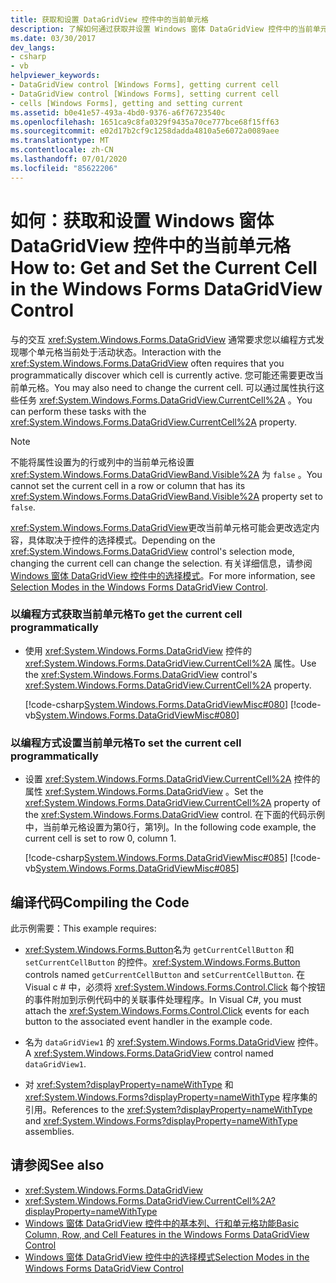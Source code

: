 ```yaml
---
title: 获取和设置 DataGridView 控件中的当前单元格
description: 了解如何通过获取并设置 Windows 窗体 DataGridView 控件中的当前单元格来以编程方式发现哪个单元格当前处于活动状态。
ms.date: 03/30/2017
dev_langs:
- csharp
- vb
helpviewer_keywords:
- DataGridView control [Windows Forms], getting current cell
- DataGridView control [Windows Forms], setting current cell
- cells [Windows Forms], getting and setting current
ms.assetid: b0e41e57-493a-4bd0-9376-a6f76723540c
ms.openlocfilehash: 1651ca9c8fa0329f9435a70ce777bce68f15ff63
ms.sourcegitcommit: e02d17b2cf9c1258dadda4810a5e6072a0089aee
ms.translationtype: MT
ms.contentlocale: zh-CN
ms.lasthandoff: 07/01/2020
ms.locfileid: "85622206"
---
```

# <a name="how-to-get-and-set-the-current-cell-in-the-windows-forms-datagridview-control"></a><span data-ttu-id="361ea-103">如何：获取和设置 Windows 窗体 DataGridView 控件中的当前单元格</span><span class="sxs-lookup"><span data-stu-id="361ea-103">How to: Get and Set the Current Cell in the Windows Forms DataGridView Control</span></span>
<span data-ttu-id="361ea-104">与的交互 <xref:System.Windows.Forms.DataGridView> 通常要求您以编程方式发现哪个单元格当前处于活动状态。</span><span class="sxs-lookup"><span data-stu-id="361ea-104">Interaction with the <xref:System.Windows.Forms.DataGridView> often requires that you programmatically discover which cell is currently active.</span></span> <span data-ttu-id="361ea-105">您可能还需要更改当前单元格。</span><span class="sxs-lookup"><span data-stu-id="361ea-105">You may also need to change the current cell.</span></span> <span data-ttu-id="361ea-106">可以通过属性执行这些任务 <xref:System.Windows.Forms.DataGridView.CurrentCell%2A> 。</span><span class="sxs-lookup"><span data-stu-id="361ea-106">You can perform these tasks with the <xref:System.Windows.Forms.DataGridView.CurrentCell%2A> property.</span></span>  
  
> [!NOTE]
> <span data-ttu-id="361ea-107">不能将属性设置为的行或列中的当前单元格设置 <xref:System.Windows.Forms.DataGridViewBand.Visible%2A> 为 `false` 。</span><span class="sxs-lookup"><span data-stu-id="361ea-107">You cannot set the current cell in a row or column that has its <xref:System.Windows.Forms.DataGridViewBand.Visible%2A> property set to `false`.</span></span>  
  
 <span data-ttu-id="361ea-108"><xref:System.Windows.Forms.DataGridView>更改当前单元格可能会更改选定内容，具体取决于控件的选择模式。</span><span class="sxs-lookup"><span data-stu-id="361ea-108">Depending on the <xref:System.Windows.Forms.DataGridView> control's selection mode, changing the current cell can change the selection.</span></span> <span data-ttu-id="361ea-109">有关详细信息，请参阅[Windows 窗体 DataGridView 控件中的选择模式](selection-modes-in-the-windows-forms-datagridview-control.md)。</span><span class="sxs-lookup"><span data-stu-id="361ea-109">For more information, see [Selection Modes in the Windows Forms DataGridView Control](selection-modes-in-the-windows-forms-datagridview-control.md).</span></span>  
  
### <a name="to-get-the-current-cell-programmatically"></a><span data-ttu-id="361ea-110">以编程方式获取当前单元格</span><span class="sxs-lookup"><span data-stu-id="361ea-110">To get the current cell programmatically</span></span>  
  
- <span data-ttu-id="361ea-111">使用 <xref:System.Windows.Forms.DataGridView> 控件的 <xref:System.Windows.Forms.DataGridView.CurrentCell%2A> 属性。</span><span class="sxs-lookup"><span data-stu-id="361ea-111">Use the <xref:System.Windows.Forms.DataGridView> control's <xref:System.Windows.Forms.DataGridView.CurrentCell%2A> property.</span></span>  
  
     [!code-csharp[System.Windows.Forms.DataGridViewMisc#080](~/samples/snippets/csharp/VS_Snippets_Winforms/System.Windows.Forms.DataGridViewMisc/CS/datagridviewmisc.cs#080)]
     [!code-vb[System.Windows.Forms.DataGridViewMisc#080](~/samples/snippets/visualbasic/VS_Snippets_Winforms/System.Windows.Forms.DataGridViewMisc/VB/datagridviewmisc.vb#080)]  
  
### <a name="to-set-the-current-cell-programmatically"></a><span data-ttu-id="361ea-112">以编程方式设置当前单元格</span><span class="sxs-lookup"><span data-stu-id="361ea-112">To set the current cell programmatically</span></span>  
  
- <span data-ttu-id="361ea-113">设置 <xref:System.Windows.Forms.DataGridView.CurrentCell%2A> 控件的属性 <xref:System.Windows.Forms.DataGridView> 。</span><span class="sxs-lookup"><span data-stu-id="361ea-113">Set the <xref:System.Windows.Forms.DataGridView.CurrentCell%2A> property of the <xref:System.Windows.Forms.DataGridView> control.</span></span> <span data-ttu-id="361ea-114">在下面的代码示例中，当前单元格设置为第0行，第1列。</span><span class="sxs-lookup"><span data-stu-id="361ea-114">In the following code example, the current cell is set to row 0, column 1.</span></span>  
  
     [!code-csharp[System.Windows.Forms.DataGridViewMisc#085](~/samples/snippets/csharp/VS_Snippets_Winforms/System.Windows.Forms.DataGridViewMisc/CS/datagridviewmisc.cs#085)]
     [!code-vb[System.Windows.Forms.DataGridViewMisc#085](~/samples/snippets/visualbasic/VS_Snippets_Winforms/System.Windows.Forms.DataGridViewMisc/VB/datagridviewmisc.vb#085)]  
  
## <a name="compiling-the-code"></a><span data-ttu-id="361ea-115">编译代码</span><span class="sxs-lookup"><span data-stu-id="361ea-115">Compiling the Code</span></span>  
 <span data-ttu-id="361ea-116">此示例需要：</span><span class="sxs-lookup"><span data-stu-id="361ea-116">This example requires:</span></span>  
  
- <span data-ttu-id="361ea-117"><xref:System.Windows.Forms.Button>名为 `getCurrentCellButton` 和 `setCurrentCellButton` 的控件。</span><span class="sxs-lookup"><span data-stu-id="361ea-117"><xref:System.Windows.Forms.Button> controls named `getCurrentCellButton` and `setCurrentCellButton`.</span></span> <span data-ttu-id="361ea-118">在 Visual c # 中，必须将 <xref:System.Windows.Forms.Control.Click> 每个按钮的事件附加到示例代码中的关联事件处理程序。</span><span class="sxs-lookup"><span data-stu-id="361ea-118">In Visual C#, you must attach the <xref:System.Windows.Forms.Control.Click> events for each button to the associated event handler in the example code.</span></span>  
  
- <span data-ttu-id="361ea-119">名为 `dataGridView1` 的 <xref:System.Windows.Forms.DataGridView> 控件。</span><span class="sxs-lookup"><span data-stu-id="361ea-119">A <xref:System.Windows.Forms.DataGridView> control named `dataGridView1`.</span></span>  
  
- <span data-ttu-id="361ea-120">对 <xref:System?displayProperty=nameWithType> 和 <xref:System.Windows.Forms?displayProperty=nameWithType> 程序集的引用。</span><span class="sxs-lookup"><span data-stu-id="361ea-120">References to the <xref:System?displayProperty=nameWithType> and <xref:System.Windows.Forms?displayProperty=nameWithType> assemblies.</span></span>  
  
## <a name="see-also"></a><span data-ttu-id="361ea-121">请参阅</span><span class="sxs-lookup"><span data-stu-id="361ea-121">See also</span></span>

- <xref:System.Windows.Forms.DataGridView>
- <xref:System.Windows.Forms.DataGridView.CurrentCell%2A?displayProperty=nameWithType>
- [<span data-ttu-id="361ea-122">Windows 窗体 DataGridView 控件中的基本列、行和单元格功能</span><span class="sxs-lookup"><span data-stu-id="361ea-122">Basic Column, Row, and Cell Features in the Windows Forms DataGridView Control</span></span>](basic-column-row-and-cell-features-wf-datagridview-control.md)
- [<span data-ttu-id="361ea-123">Windows 窗体 DataGridView 控件中的选择模式</span><span class="sxs-lookup"><span data-stu-id="361ea-123">Selection Modes in the Windows Forms DataGridView Control</span></span>](selection-modes-in-the-windows-forms-datagridview-control.md)
